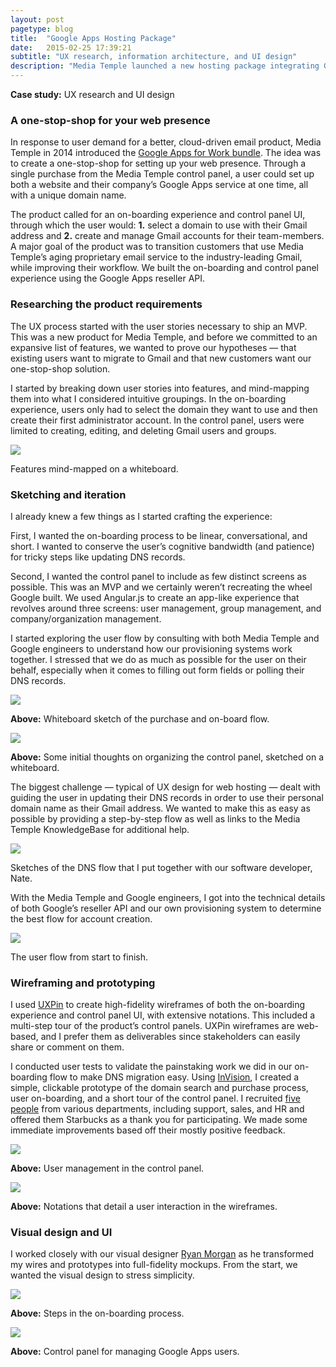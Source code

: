 ```yaml
---
layout: post
pagetype: blog
title:  "Google Apps Hosting Package"
date:   2015-02-25 17:39:21
subtitle: "UX research, information architecture, and UI design"
description: "Media Temple launched a new hosting package integrating Google Apps for Work. It&rsquo;s a one-stop shop for setting up a web presence, including a website and Google Apps using a custom domain name. I designed an on-boarding experience and control panel UI intended to make the entire process simple and easy."
---
```


<p class="subtitle"><strong>Case study:</strong> UX research and UI design</p>

<h3>A one-stop-shop for your web presence</h3>

In response to user demand for a better, cloud-driven email product, Media Temple in 2014 introduced the [Google Apps for Work bundle][mtgoogleapps]. The idea was to create a one-stop-shop for setting up your web presence. Through a single purchase from the Media Temple control panel, a user could set up both a website and their company&rsquo;s Google Apps service at one time, all with a unique domain name.

The product called for an on-boarding experience and control panel UI, through which the user would: <strong>1.</strong> select a domain to use with their Gmail address and <strong>2.</strong> create and manage Gmail accounts for their team-members. A major goal of the product was to transition customers that use Media Temple&rsquo;s aging proprietary email service to the industry-leading Gmail, while improving their workflow. We built the on-boarding and control panel experience using the Google Apps reseller API.


<h3>Researching the product requirements</h3>

The UX process started with the user stories necessary to ship an MVP. This was a new product for Media Temple, and before we committed to an expansive list of features, we wanted to prove our hypotheses &mdash; that existing users want to migrate to Gmail and that new customers want our one-stop-shop solution.

I started by breaking down user stories into features, and mind-mapping them into what I considered intuitive groupings. In the on-boarding experience, users only had to select the domain they want to use and then create their first administrator account. In the control panel, users were limited to creating, editing, and deleting Gmail users and groups.

<img class="" src="{{ site.github.url }}/images/google-apps-mindmapping.jpg" />
<p class="caption">Features mind-mapped on a whiteboard.</p>

<h3>Sketching and iteration</h3>

I already knew a few things as I started crafting the experience:

First, I wanted the on-boarding process to be linear, conversational, and short. I wanted to conserve the user&rsquo;s cognitive bandwidth (and patience) for tricky steps like updating DNS records.

Second, I wanted the control panel to include as few distinct screens as possible. This was an MVP and we certainly weren&rsquo;t recreating the wheel Google built. We used Angular.js to create an app-like experience that revolves around three screens: user management, group management, and company/organization management.

I started exploring the user flow by consulting with both Media Temple and Google engineers to understand how our provisioning systems work together. I stressed that we do as much as possible for the user on their behalf, especially when it comes to filling out form fields or polling their DNS records.

<img class="large" src="{{ site.github.url }}/images/google-apps-flow-whiteboard.jpg" />

<p class="caption"><strong>Above:</strong> Whiteboard sketch of the purchase and on-board flow.</p>

<img class="large" src="{{ site.github.url }}/images/google-apps-ac-whiteboard.jpg" />

<p class="caption"><strong>Above:</strong> Some initial thoughts on organizing the control panel, sketched on a whiteboard.</p>

The biggest challenge &mdash; typical of UX design for web hosting &mdash; dealt with guiding the user in updating their DNS records in order to use their personal domain name as their Gmail address. We wanted to make this as easy as possible by providing a step-by-step flow as well as links to the Media Temple KnowledgeBase for additional help.

<img class="" src="{{ site.github.url }}/images/google-apps-dns-whiteboard.jpg" />
<p class="caption">Sketches of the DNS flow that I put together with our software developer, Nate.</p>

With the Media Temple and Google engineers, I got into the technical details of both Google&rsquo;s reseller API and our own provisioning system to determine the best flow for account creation.

<img class="large" src="{{ site.github.url }}/images/google-apps-user-flow.png" />
<p class="caption">The user flow from start to finish.</p>

<h3>Wireframing and prototyping</h3>

I used [UXPin][uxpin] to create high-fidelity wireframes of both the on-boarding experience and control panel UI, with extensive notations. This included a multi-step tour of the product&rsquo;s control panels. UXPin wireframes are web-based, and I prefer them as deliverables since stakeholders can easily share or comment on them.

I conducted user tests to validate the painstaking work we did in our on-boarding flow to make DNS migration easy. Using [InVision][invision], I created a simple, clickable prototype of the domain search and purchase process, user on-boarding, and a short tour of the control panel. I recruited [five people][usertests] from various departments, including support, sales, and HR and offered them Starbucks as a thank you for participating. We made some immediate improvements based off their mostly positive feedback.

<img class="large" src="{{ site.github.url }}/images/google-apps-control-panel.png" />

<p class="caption"><strong>Above:</strong> User management in the control panel.</p>

<img class="large" src="{{ site.github.url }}/images/google-apps-ui-detail.png" />

<p class="caption"><strong>Above:</strong> Notations that detail a user interaction in the wireframes.</p>



<h3>Visual design and UI</h3>

I worked closely with our visual designer [Ryan Morgan][ryanmorgan] as he transformed my wires and prototypes into full-fidelity mockups. From the start, we wanted the visual design to stress simplicity.

<img class="" src="{{ site.github.url }}/images/google-apps-onboard-ui.png" />

<p class="caption"><strong>Above:</strong> Steps in the on-boarding process.</p>


<img class="" src="{{ site.github.url }}/images/google-apps-manage-user.png" />

<p class="caption"><strong>Above:</strong> Control panel for managing Google Apps users.</p>

[mtgoogleapps]: http://mediatemple.net/services/googleapps/
[popco]:    http://pop.co/
[godaddyoffice]: https://www.godaddy.com/business/office-365.aspx
[usertests]: http://www.nngroup.com/articles/how-many-test-users/
[uxpin]: http://uxpin.com/
[ryanmorgan]: http://900rpm.com/
[invision]: http://invisionapp.com/

